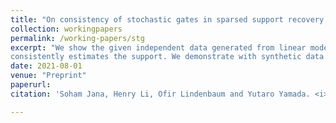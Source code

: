 ```yaml
---
title: "On consistency of stochastic gates in sparsed support recovery problems"
collection: workingpapers
permalink: /working-papers/stg
excerpt: "We show the given independent data generated from linear models with properly spaced sparsed parameter vector, the estimators based on Stochastic gates 
consistently estimates the support. We demonstrate with synthetic data the superiority of our method over many classical estimators in small sample regime."
date: 2021-08-01
venue: "Preprint"
paperurl: 
citation: 'Soham Jana, Henry Li, Ofir Lindenbaum and Yutaro Yamada. <i>On consistency of stochastic gates in sparsed support recovery problems.</i> Preprint.'

---
```


